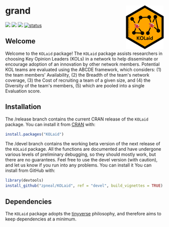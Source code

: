 # grand <img src='man/figures/logo.png' align="right" height="139" />

<!-- badges: start -->

[![](https://www.r-pkg.org/badges/version/KOLaid?color=orange)](https://cran.r-project.org/package=KOLaid)
[![](http://cranlogs.r-pkg.org/badges/grand-total/KOLaid?color=blue)](https://cran.r-project.org/package=KOLaid)
[![](http://cranlogs.r-pkg.org/badges/last-month/KOLaid?color=green)](https://cran.r-project.org/package=KOLaid)
[![status](https://tinyverse.netlify.com/badge/KOLaid)](https://CRAN.R-project.org/package=KOLaid)
<!-- badges: end -->


## Welcome
Welcome to the `KOLaid` package\! The `KOLaid` package assists researchers in choosing Key Opinion Leaders (KOLs) in a network to help disseminate or encourage adoption of an innovation by other network members. Potential KOL teams are evaluated using the ABCDE framework, which considers: (1) the team members' Availability, (2) the Breadth of the team's network coverage, (3) the Cost of recruiting a team of a given size, and (4) the Diversity of the team's members, (5) which are pooled into a single Evaluation score.

## Installation
The /release branch contains the current CRAN release of the `KOLaid` package. You can install it from [CRAN](https://CRAN.R-project.org) with:
``` r
install.packages("KOLaid")
```

The /devel branch contains the working beta version of the next release of the `KOLaid` package. All the functions are documented and have undergone various levels of preliminary debugging, so they should mostly work, but there are no guarantees. Feel free to use the devel version (with caution), and let us know if you run into any problems. You can install it You can install from GitHub with:
``` r
library(devtools)
install_github("zpneal/KOLaid", ref = "devel", build_vignettes = TRUE)
```

## Dependencies
The `KOLaid` package adopts the [tinyverse](https://www.tinyverse.org/) philosophy, and therefore aims to keep dependencies at a minimum.

